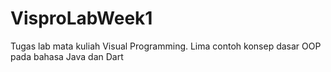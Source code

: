 # VisproLabWeek1
Tugas lab mata kuliah Visual Programming. Lima contoh konsep dasar OOP pada bahasa Java dan Dart
